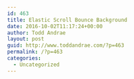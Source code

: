```yaml
---
id: 463
title: Elastic Scroll Bounce Background
date: 2016-10-02T11:17:24+00:00
author: Todd Andrae
layout: post
guid: http://www.toddandrae.com/?p=463
permalink: /?p=463
categories:
  - Uncategorized
---
```

